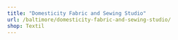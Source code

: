 ```yaml
---
title: "Domesticity Fabric and Sewing Studio"
url: /baltimore/domesticity-fabric-and-sewing-studio/
shop: Textil
---
```

